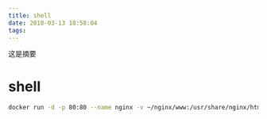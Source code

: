 ```yaml
---
title: shell
date: 2018-03-13 18:58:04
tags:
---
```

这是摘要

<!-- more -->

# shell

```bash
docker run -d -p 80:80 --name nginx -v ~/nginx/www:/usr/share/nginx/html -v ~/nginx/conf/nginx.conf:/etc/nginx/nginx.conf -v ~/nginx/logs:/var/log/nginx nginx
```